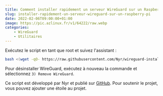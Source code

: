 ```yaml
---
title: Comment installer rapidement un serveur WireGuard sur un Raspberry Pi ?
slug: installer-rapidement-un-serveur-wireguard-sur-un-raspberry-pi
date: 2022-02-06T09:00:00+01:00
image: https://pic.azlinux.fr/v1/64222/raw.webp
categories:
    - WireGuard
    - Utilitaires
--- 
```


Exécutez le script en tant que root et suivez l'assistant :

```bash
bash <(wget -qO- https://raw.githubusercontent.com/Nyr/wireguard-install/master/wireguard-install.sh)
```

Pour désinstaller WireGuard, exécutez à nouveau la commande et sélectionnez `3) Remove WireGuard`.

Ce script est développé par Nyr et publié sur [GitHub](https://github.com/Nyr/wireguard-install/). Pour soutenir le projet, vous pouvez ajouter une étoile au projet.